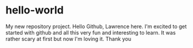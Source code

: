 # hello-world
My new repository project.
Hello Github, Lawrence here. I'm excited to get started with github and all this very fun and interesting to learn.
It was rather scary at first but now I'm loving it. Thank you
